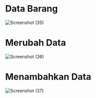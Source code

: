 # Data Barang
![Screenshot (35)](https://user-images.githubusercontent.com/115928747/229645004-5eb6a589-8974-41d8-bde0-87e397f8f632.png)
# 
#
#

# Merubah Data

![Screenshot (36)](https://user-images.githubusercontent.com/115928747/229645017-e2a4a213-0f9b-4381-9ed4-f193e6dc4d29.png)
#
#
#

# Menambahkan Data
![Screenshot (37)](https://user-images.githubusercontent.com/115928747/229645021-4f75b5d1-2f03-428b-99e7-9d3c994e43a3.png)

#


